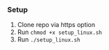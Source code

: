 ### Setup 

1. Clone repo via https option
2. Run `chmod +x setup_linux.sh`
3. Run `./setup_linux.sh`
